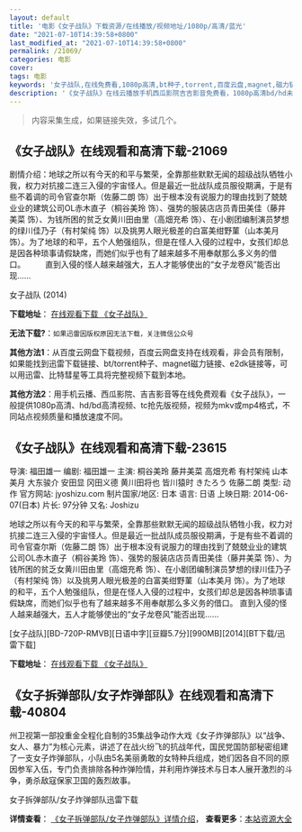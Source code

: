 ```yaml
---
layout: default
title: '电影《女子战队》下载资源/在线播放/视频地址/1080p/高清/蓝光'
date: "2021-07-10T14:39:58+0800"
last_modified_at: "2021-07-10T14:39:58+0800"
permalink: /21069/
categories: 电影
cover:
tags: 电影
keywords: '女子战队,在线免费看,1080p高清,bt种子,torrent,百度云盘,magnet,磁力链,迅雷下载资源'
description: '《女子战队》在线云播放手机西瓜影院吉吉影音免费看，1080p高清bd/hd未删减完整版和tc抢先枪版，mkv/mp4格式，附带bt/torrent种子、magnet/磁力链、百度云盘、网盘资源迅雷下载链接'
---
```


>内容采集生成，如果链接失效，多试几个。


## 《女子战队》在线观看和高清下载-21069

剧情介绍：地球之所以有今天的和平与繁荣，全靠那些默默无闻的超级战队牺牲小我，权力对抗接二连三入侵的宇宙怪人。但是最近一批战队成员服役期满，于是有些不着调的司令官查尔斯（佐藤二朗 饰）出于根本没有说服力的理由找到了兢兢业业的建筑公司OL赤木直子（桐谷美玲 饰）、强势的服装店店员青田美佳（藤井美菜 饰）、为钱所困的贫乏女黄川田由里（高畑充希 饰）、在小剧团编制演员梦想的绿川佳乃子（有村架纯 饰）以及挑男人眼光极差的白富美绀野菫（山本美月 饰）。为了地球的和平，五个人勉强组队，但是在怪人入侵的过程中，女孩们却总是因各种琐事请假缺席，而她们似乎也有了越来越多不用奉献那么多义务的借口。  　　直到入侵的怪人越来越强大，五人才能够使出的“女子龙卷风”能否出现……


女子战队 (2014)

**下载地址**： [在线观看下载 《女子战队》](https://www.btbtdy.me/btdy/dy1484.html) 


**无法下载?**：`如果迅雷因版权原因无法下载，关注微信公众号 `

**其他方法1**：从百度云网盘下载视频，百度云网盘支持在线观看，非会员有限制，如果能找到迅雷下载链接、bt/torrent种子、magnet磁力链接、e2dk链接等，可以用迅雷、比特彗星等工具将完整视频下载到本地。

**其他方法2**：用手机云播、西瓜影院、吉吉影音等在线免费观看《女子战队》，一般提供1080p高清、hd/bd高清视频、tc抢先版视频，视频为mkv或mp4格式，不同站点视频质量和播放速度不同。


## 《女子战队》在线观看和高清下载-23615

导演: 福田雄一 编剧: 福田雄一 主演: 桐谷美玲 藤井美菜 高畑充希 有村架纯 山本美月 大东骏介 安田显 冈田义德 黄川田将也 皆川猿时 きたろう 佐藤二朗 类型: 动作 官方网站: jyoshizu.com 制片国家/地区: 日本 语言: 日语 上映日期: 2014-06-07(日本) 片长: 97分钟 又名: Joshizu

地球之所以有今天的和平与繁荣，全靠那些默默无闻的超级战队牺牲小我，权力对抗接二连三入侵的宇宙怪人。但是最近一批战队成员服役期满，于是有些不着调的司令官查尔斯（佐藤二朗 饰）出于根本没有说服力的理由找到了兢兢业业的建筑公司OL赤木直子（桐谷美玲 饰）、强势的服装店店员青田美佳（藤井美菜 饰）、为钱所困的贫乏女黄川田由里（高畑充希 饰）、在小剧团编制演员梦想的绿川佳乃子（有村架纯 饰）以及挑男人眼光极差的白富美绀野菫（山本美月 饰）。为了地球的和平，五个人勉强组队，但是在怪人入侵的过程中，女孩们却总是因各种琐事请假缺席，而她们似乎也有了越来越多不用奉献那么多义务的借口。 直到入侵的怪人越来越强大，五人才能够使出的“女子龙卷风”能否出现……


[女子战队][BD-720P-RMVB][日语中字][豆瓣5.7分][990MB][2014][BT下载/迅雷下载]

**下载地址**： [在线观看下载 《女子战队》](https://www.btdx8.com/torrent/joshizu_2014.html) 


## 《女子拆弹部队/女子炸弹部队》在线观看和高清下载-40804

州卫视第一部投重金全程化自制的35集战争动作大戏《女子炸弹部队》以“战争、女人、暴力&rdquo;为核心元素，讲述了在战火纷飞的抗战年代，国民党国防部秘密组建了一支女子炸弹部队，小队由5名美丽勇敢的女特种兵组成，她们因各自不同的原因参军入伍，专门负责排除各种炸弹险情，并利用炸弹技术与日本人展开激烈的斗争，勇杀敌寇保家卫国的轰烈故事。


女子拆弹部队/女子炸弹部队迅雷下载

**详情查看**： [《女子拆弹部队/女子炸弹部队》详情介绍](/movie/40804/)， **查看更多**：[本站资源大全](/movie/t/all/)

